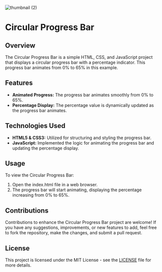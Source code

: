 ![thumbnail (2)](https://github.com/the-PrafulDesai/CircularProgressBar/assets/108045971/814011c8-e5de-487c-8bc9-d6fc36c13ede)

# Circular Progress Bar

## Overview
The Circular Progress Bar is a simple HTML, CSS, and JavaScript project that displays a circular progress bar with a percentage indicator. This progress bar animates from 0% to 65% in this example.

## Features
- **Animated Progress:** The progress bar animates smoothly from 0% to 65%.
- **Percentage Display:** The percentage value is dynamically updated as the progress bar animates.

## Technologies Used
- **HTML5 & CSS3:** Utilized for structuring and styling the progress bar.
- **JavaScript:** Implemented the logic for animating the progress bar and updating the percentage display.

## Usage
To view the Circular Progress Bar:
1. Open the index.html file in a web browser.
2. The progress bar will start animating, displaying the percentage increasing from 0% to 65%.

## Contributions
Contributions to enhance the Circular Progress Bar project are welcome! If you have any suggestions, improvements, or new features to add, feel free to fork the repository, make the changes, and submit a pull request.

## License
This project is licensed under the MIT License - see the [LICENSE](./LICENSE) file for more details.
